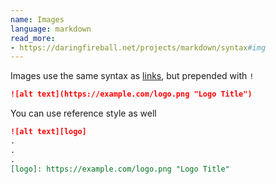 ```yaml
---
name: Images
language: markdown
read_more:
- https://daringfireball.net/projects/markdown/syntax#img
---
```

Images use the same syntax as [links](/s/links-in-markdown), but prepended with `!`

```markdown
![alt text](https://example.com/logo.png "Logo Title")
```

You can use reference style as well

```markdown
![alt text][logo]
.
.
.
[logo]: https://example.com/logo.png "Logo Title"
```
